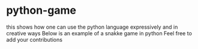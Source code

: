 # python-game
this shows how one can use the python language expressively and in creative ways 
Below is an example of a snakke game in python 
Feel free to add your contributions

